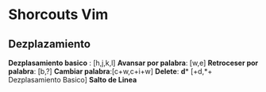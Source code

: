 # Shorcouts Vim
## Dezplazamiento
**Dezplasamiento basico** : [h,j,k,l]
**Avansar por palabra**: [w,e]
**Retroceser por palabra**: [b,?]
**Cambiar palabra**:[c+w,c+i+w]
**Delete**: **d*** [+d,*+ Dezplasamiento Basico]
**Salto de Linea**
<!--stackedit_data:
eyJoaXN0b3J5IjpbLTE1ODExNTU2NTYsLTIwODE0MDE3NjksMT
U2NzY0NjI3OF19
-->